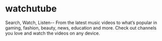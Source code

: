 # watchutube
Search, Watch, Listen-- From the latest music videos to what’s popular in gaming, fashion, beauty, news, education and more. Check out channels you love and watch the videos on any device.
